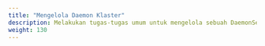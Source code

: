```yaml
---
title: "Mengelola Daemon Klaster"
description: Melakukan tugas-tugas umum untuk mengelola sebuah DaemonSet, misalnya _rolling update_.
weight: 130
---
```


